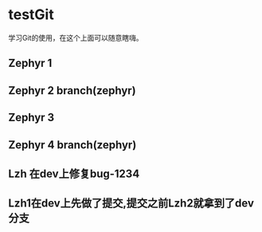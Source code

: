 # testGit
学习Git的使用，在这个上面可以随意瞎嗨。
## Zephyr 1
## Zephyr 2 branch(zephyr)
## Zephyr 3
## Zephyr 4 branch(zephyr)
## Lzh 在dev上修复bug-1234
## Lzh1在dev上先做了提交,提交之前Lzh2就拿到了dev分支

